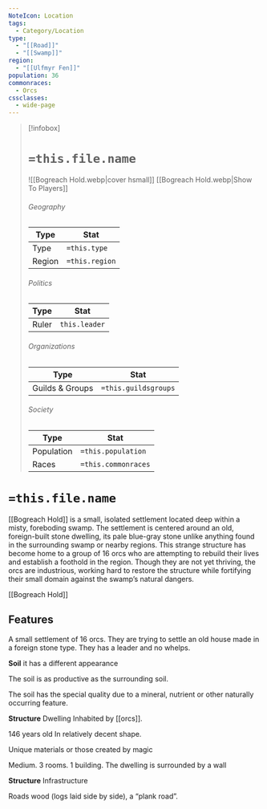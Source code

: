 ```yaml
---
NoteIcon: Location
tags:
  - Category/Location
type:
  - "[[Road]]"
  - "[[Swamp]]"
region:
  - "[[Ulfmyr Fen]]"
population: 36
commonraces:
  - Orcs
cssclasses:
  - wide-page
---
```


> [!infobox]
> # `=this.file.name`
> ![[Bogreach Hold.webp|cover hsmall]]
> [[Bogreach Hold.webp|Show To Players]]
> ###### Geography
> Type |  Stat |
> ---|---|
> Type | `=this.type` |
> Region | `=this.region` |
> ###### Politics
> Type |  Stat |
> ---|---|
> Ruler | `this.leader` |
> ###### Organizations
> Type |  Stat |
> ---|---|
> Guilds & Groups | `=this.guildsgroups` |
> ###### Society
> Type |  Stat |
> ---|---|
> Population | `=this.population` |
> Races | `=this.commonraces` |

# `=this.file.name`
[[Bogreach Hold]] is a small, isolated settlement located deep within a misty, foreboding swamp. The settlement is centered around an old, foreign-built stone dwelling, its pale blue-gray stone unlike anything found in the surrounding swamp or nearby regions. This strange structure has become home to a group of 16 orcs who are attempting to rebuild their lives and establish a foothold in the region. Though they are not yet thriving, the orcs are industrious, working hard to restore the structure while fortifying their small domain against the swamp’s natural dangers.

[[Bogreach Hold]]

## Features
A small settlement of 16 orcs. They are trying to settle an old house made in a foreign stone type. They has a leader and no whelps.  

**Soil**
it has a different appearance

The soil is as productive as the surrounding soil.

The soil has the special quality due to a mineral, nutrient or other naturally occurring feature.

**Structure**
Dwelling Inhabited by [[orcs]].

146 years old In relatively decent shape.

Unique materials or those created by magic

Medium. 3 rooms. 1 building. The dwelling is surrounded by a wall

**Structure**
Infrastructure

Roads wood (logs laid side by side), a “plank road”.
